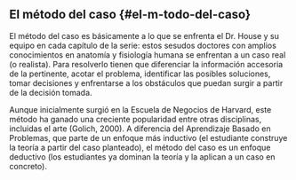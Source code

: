 ## El método del caso {#el-m-todo-del-caso}

El método del caso es básicamente a lo que se enfrenta el Dr. House y su equipo en cada capítulo de la serie: estos sesudos doctores con amplios conocimientos en anatomía y fisiología humana se enfrentan a un caso real (o realista). Para resolverlo tienen que diferenciar la información accesoria de la pertinente, acotar el problema, identificar las posibles soluciones, tomar decisiones y enfrentarse a los obstáculos que puedan surgir a partir de la decisión tomada.

Aunque inicialmente surgió en la Escuela de Negocios de Harvard, este método ha ganado una creciente popularidad entre otras disciplinas, incluidas el arte (Golich, 2000). A diferencia del Aprendizaje Basado en Problemas, que parte de un enfoque más inductivo (el estudiante construye la teoría a partir del caso planteado), el método del caso es un enfoque deductivo (los estudiantes ya dominan la teoría y la aplican a un caso en concreto).